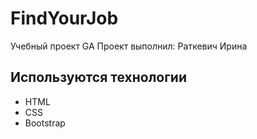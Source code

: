 # FindYourJob
Учебный проект GA
Проект выполнил: Раткевич Ирина

## Используются технологии
- HTML
- CSS
- Bootstrap
